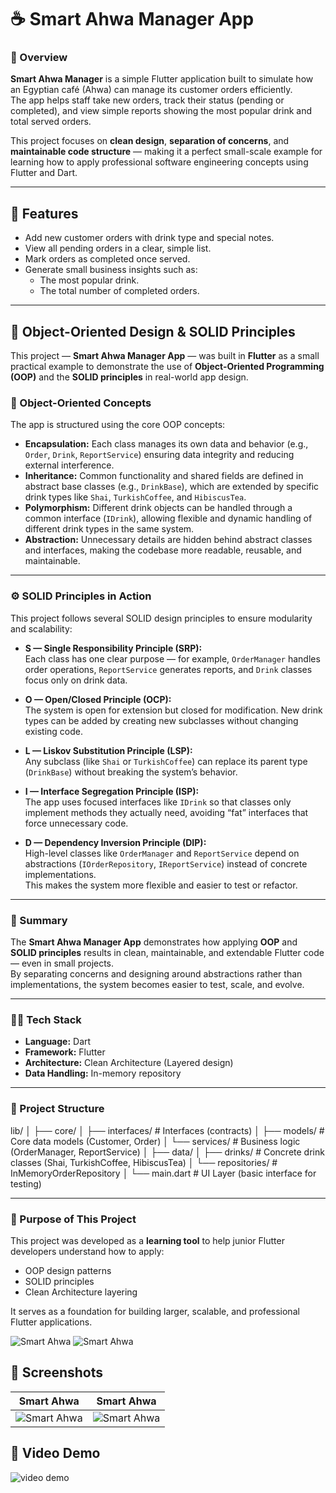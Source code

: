 # ☕ Smart Ahwa Manager App

### 📱 Overview
**Smart Ahwa Manager** is a simple Flutter application built to simulate how an Egyptian café (Ahwa) can manage its customer orders efficiently.  
The app helps staff take new orders, track their status (pending or completed), and view simple reports showing the most popular drink and total served orders.

This project focuses on **clean design**, **separation of concerns**, and **maintainable code structure** — making it a perfect small-scale example for learning how to apply professional software engineering concepts using Flutter and Dart.

---

## 🚀 Features
- Add new customer orders with drink type and special notes.  
- View all pending orders in a clear, simple list.  
- Mark orders as completed once served.  
- Generate small business insights such as:
  - The most popular drink.
  - The total number of completed orders.

---

## 🧠 Object-Oriented Design & SOLID Principles

This project — **Smart Ahwa Manager App** — was built in **Flutter** as a small practical example to demonstrate the use of **Object-Oriented Programming (OOP)** and the **SOLID principles** in real-world app design.

### 🧩 Object-Oriented Concepts
The app is structured using the core OOP concepts:
- **Encapsulation:** Each class manages its own data and behavior (e.g., `Order`, `Drink`, `ReportService`) ensuring data integrity and reducing external interference.
- **Inheritance:** Common functionality and shared fields are defined in abstract base classes (e.g., `DrinkBase`), which are extended by specific drink types like `Shai`, `TurkishCoffee`, and `HibiscusTea`.
- **Polymorphism:** Different drink objects can be handled through a common interface (`IDrink`), allowing flexible and dynamic handling of different drink types in the same system.
- **Abstraction:** Unnecessary details are hidden behind abstract classes and interfaces, making the codebase more readable, reusable, and maintainable.

---

### ⚙️ SOLID Principles in Action
This project follows several SOLID design principles to ensure modularity and scalability:

- **S — Single Responsibility Principle (SRP):**  
  Each class has one clear purpose — for example, `OrderManager` handles order operations, `ReportService` generates reports, and `Drink` classes focus only on drink data.

- **O — Open/Closed Principle (OCP):**  
  The system is open for extension but closed for modification. New drink types can be added by creating new subclasses without changing existing code.

- **L — Liskov Substitution Principle (LSP):**  
  Any subclass (like `Shai` or `TurkishCoffee`) can replace its parent type (`DrinkBase`) without breaking the system’s behavior.

- **I — Interface Segregation Principle (ISP):**  
  The app uses focused interfaces like `IDrink` so that classes only implement methods they actually need, avoiding “fat” interfaces that force unnecessary code.

- **D — Dependency Inversion Principle (DIP):**  
  High-level classes like `OrderManager` and `ReportService` depend on abstractions (`IOrderRepository`, `IReportService`) instead of concrete implementations.  
  This makes the system more flexible and easier to test or refactor.

---

### 🧱 Summary
The **Smart Ahwa Manager App** demonstrates how applying **OOP** and **SOLID principles** results in clean, maintainable, and extendable Flutter code — even in small projects.  
By separating concerns and designing around abstractions rather than implementations, the system becomes easier to test, scale, and evolve.

---

### 🧑‍💻 Tech Stack
- **Language:** Dart  
- **Framework:** Flutter  
- **Architecture:** Clean Architecture (Layered design)  
- **Data Handling:** In-memory repository  

---

### 📂 Project Structure
lib/
│
├── core/
│ ├── interfaces/ # Interfaces (contracts)
│ ├── models/ # Core data models (Customer, Order)
│ └── services/ # Business logic (OrderManager, ReportService)
│
├── data/
│ ├── drinks/ # Concrete drink classes (Shai, TurkishCoffee, HibiscusTea)
│ └── repositories/ # InMemoryOrderRepository
│
└── main.dart # UI Layer (basic interface for testing)


---

### 🧩 Purpose of This Project
This project was developed as a **learning tool** to help junior Flutter developers understand how to apply:
- OOP design patterns  
- SOLID principles  
- Clean Architecture layering  

It serves as a foundation for building larger, scalable, and professional Flutter applications.


![Smart Ahwa](demo/screenshot1.jpg)
![Smart Ahwa](demo/screenshot2.jpg)

## 📸 Screenshots

| Smart Ahwa | Smart Ahwa
|-------------|----------------|
| ![Smart Ahwa](demo/screenshot1.jpg) | ![Smart Ahwa](demo/screenshot2.jpg)


## 📸 Video Demo
![video demo](demo/demo_video.gif)



